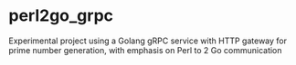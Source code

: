 # perl2go_grpc
Experimental project using a Golang gRPC service with HTTP gateway for prime number generation, with emphasis on Perl to 2 Go communication
